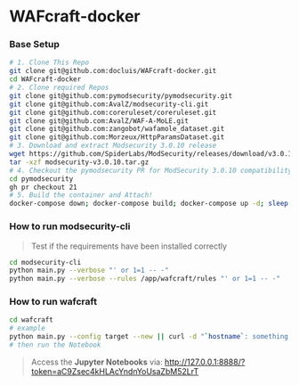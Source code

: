 # WAFcraft-docker
### Base Setup
```bash
# 1. Clone This Repo
git clone git@github.com:docluis/WAFcraft-docker.git
cd WAFcraft-docker
# 2. Clone required Repos
git clone git@github.com:pymodsecurity/pymodsecurity.git
git clone git@github.com:AvalZ/modsecurity-cli.git
git clone git@github.com:coreruleset/coreruleset.git
git clone git@github.com:AvalZ/WAF-A-MoLE.git
git clone git@github.com:zangobot/wafamole_dataset.git
git clone git@github.com:Morzeux/HttpParamsDataset.git
# 3. Download and extract Modsecurity 3.0.10 release
wget https://github.com/SpiderLabs/ModSecurity/releases/download/v3.0.10/modsecurity-v3.0.10.tar.gz
tar -xzf modsecurity-v3.0.10.tar.gz
# 4. Checkout the pymodsecurity PR for ModSecurity 3.0.10 compatibility
cd pymodsecurity
gh pr checkout 21
# 5. Build the container and Attach!
docker-compose down; docker-compose build; docker-compose up -d; sleep 1; docker-compose exec wafcraft bash
```
### How to run modsecurity-cli
> Test if the requirements have been installed correctly
```bash
cd modsecurity-cli
python main.py --verbose "' or 1=1 -- -"
python main.py --verbose --rules /app/wafcraft/rules "' or 1=1 -- -"
```

### How to run wafcraft
```bash
cd wafcraft
# example
python main.py --config target --new || curl -d "`hostname`: something went wrong :/" ntfy.sh/luis-info-buysvauy12iiq
# then run the Notebook
```
> Access the **Jupyter Notebooks** via: http://127.0.0.1:8888/?token=aC9Zsec4kHLAcYndnYoUsaZbM52LrT